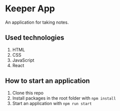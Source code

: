 # Keeper App
An application for taking notes.

## Used technologies
1. HTML
2. CSS
3. JavaScript
4. React

## How to start an application
1. Clone this repo
2. Install packages in the root folder with `npm install`
3. Start an application with `npm run start`
